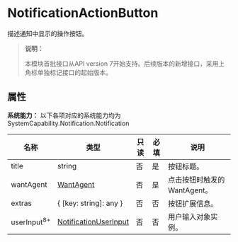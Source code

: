 # NotificationActionButton

描述通知中显示的操作按钮。

> **说明：**
>
> 本模块首批接口从API version 7开始支持。后续版本的新增接口，采用上角标单独标记接口的起始版本。

## 属性

**系统能力：** 以下各项对应的系统能力均为SystemCapability.Notification.Notification

| 名称      | 类型                                            | 只读 | 必填 | 说明                      |
| --------- | ----------------------------------------------- | --- | ---- | ------------------------- |
| title     | string                                          | 否  | 是  | 按钮标题。                  |
| wantAgent | [WantAgent](js-apis-app-ability-wantAgent.md)   | 否  | 是  | 点击按钮时触发的WantAgent。 |
| extras    | { [key: string]: any }                          | 否  | 否  | 按钮扩展信息。              |
| userInput<sup>8+</sup> | [NotificationUserInput](js-apis-inner-notification-notificationUserInput.md) | 否  | 否  | 用户输入对象实例。          |
